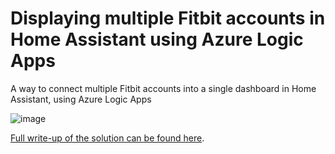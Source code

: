 # Displaying multiple Fitbit accounts in Home Assistant using Azure Logic Apps
A way to connect multiple Fitbit accounts into a single dashboard in Home Assistant, using Azure Logic Apps

![image](https://user-images.githubusercontent.com/51473494/218287943-472cd891-ee2e-469b-963f-4544f8c41fec.png)


[Full write-up of the solution can be found here](https://www.loryanstrant.com/2023/02/12/displaying-multiple-fitbit-accounts-in-home-assistant-using-azure-logic-apps/).
